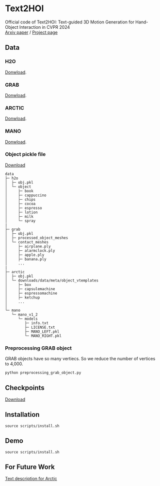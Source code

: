 # Text2HOI
Official code of Text2HOI: Text-guided 3D Motion Generation for Hand-Object Interaction in CVPR 2024<br>
[Arxiv paper](https://arxiv.org/pdf/2404.00562v2.pdf) / [Project page](.)

## Data
### H2O
[Donwload](https://h2odataset.ethz.ch/). 

### GRAB
[Donwload](https://grab.is.tue.mpg.de/index.html). 

### ARCTIC
[Donwload](https://github.com/zc-alexfan/arctic/blob/master/docs/data/README.md#download-full-arctic). 

### MANO
[Donwload](https://mano.is.tue.mpg.de/).

### Object pickle file
[Download](https://drive.google.com/drive/folders/1-bnfGdKPb-iqkjrO7kIJe72BmqUqDzyI?usp=sharing)

```
data
├─ h2o
│  ├─ obj.pkl
│  └─ object
│     ├─ book
│     ├─ cappuccino
│     ├─ chips
│     ├─ cocoa
│     ├─ espresso
│     ├─ lotion
│     ├─ milk
│     └─ spray
|
├─ grab
│  ├─ obj.pkl
│  ├─ processed_object_meshes
│  └─ contact_meshes
│     ├─ airplane.ply
│     ├─ alarmclock.ply
│     ├─ apple.ply
│     ├─ banana.ply
│     ...
|
├─ arctic
│  ├─ obj.pkl
│  └─ downloads/data/meta/object_vtemplates
│     ├─ box
│     ├─ capsulemachine
│     ├─ espressomachine
│     ├─ ketchup
│     ...
│
└─ mano
   └─ mano_v1_2
      └─ models
         ├─ info.txt
         ├─ LICENSE.txt
         ├─ MANO_LEFT.pkl
         └─ MANO_RIGHT.pkl
```

### Preprocessing GRAB object
GRAB objects have so many vertiecs. So we reduce the number of vertices to 4,000.
```
python preprocessing_grab_object.py
```

## Checkpoints
[Download](https://drive.google.com/drive/folders/1bfYF94-dVy-mA0n4cIRb_wI4ohPC6KK5?usp=sharing)


## Installation
```
source scripts/install.sh
```

## Demo
```
source scripts/install.sh
```

## For Future Work
[Text description for Arctic](https://drive.google.com/file/d/18AtaBpQa9Z9pnQTkjObgOHjSSijT59gz/view?usp=sharing)
